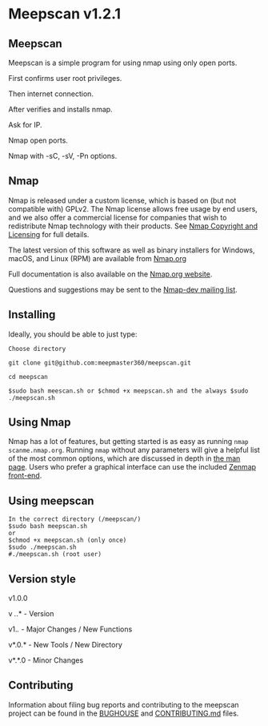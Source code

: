 
Meepscan
                                            v1.2.1
====


Meepscan
----------
Meepscan is a simple program for using nmap using only open ports.

First confirms user root privileges.

Then internet connection.

After verifies and installs nmap.

Ask for IP.

Nmap open ports.

Nmap with -sC, -sV, -Pn options.


Nmap
----------
Nmap is released under a custom license, which is based on (but not compatible
with) GPLv2. The Nmap license allows free usage by end users, and we also offer
a commercial license for companies that wish to redistribute Nmap technology
with their products. See [Nmap Copyright and Licensing](https://nmap.org/book/man-legal.html)
for full details.

The latest version of this software as well as binary installers for Windows,
macOS, and Linux (RPM) are available from
[Nmap.org](https://nmap.org/download.html)

Full documentation is also available
on the [Nmap.org website](https://nmap.org/docs.html).

Questions and suggestions may be sent to the
[Nmap-dev mailing list](https://nmap.org/mailman/listinfo/dev).


Installing
----------
Ideally, you should be able to just type:

    Choose directory
    
    git clone git@github.com:meepmaster360/meepscan.git
    
    cd meepscan
    
    $sudo bash meescan.sh or $chmod +x meepscan.sh and the always $sudo ./meepscan.sh


Using Nmap
----------
Nmap has a lot of features, but getting started is as easy as running `nmap
scanme.nmap.org`. Running `nmap` without any parameters will give a helpful
list of the most common options, which are discussed in depth in [the man
page](https://nmap.org/book/man.html). Users who prefer a graphical interface
can use the included [Zenmap front-end](https://nmap.org/zenmap/).


Using meepscan
----------

    In the correct directory (/meepscan/)
    $sudo bash meepscan.sh
    or
    $chmod +x meepscan.sh (only once)
    $sudo ./meepscan.sh
    #./meepscan.sh (root user)

Version style
----------
v1.0.0

v *.*.* - Version

v1.*.* - Major Changes / New Functions

v*.0.* - New Tools / New Directory

v*.*.0 - Minor Changes

Contributing
------------
Information about filing bug reports and contributing to the meepscan project can
be found in the [BUGHOUSE](BUGHOUSE) and [CONTRIBUTING.md](CONTRIBUTING.md)
files.

